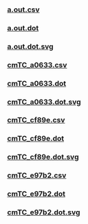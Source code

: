 ### [a.out.csv](a.out.csv)
### [a.out.dot](a.out.dot)
### [a.out.dot.svg](a.out.dot.svg)
### [cmTC_a0633.csv](cmTC_a0633.csv)
### [cmTC_a0633.dot](cmTC_a0633.dot)
### [cmTC_a0633.dot.svg](cmTC_a0633.dot.svg)
### [cmTC_cf89e.csv](cmTC_cf89e.csv)
### [cmTC_cf89e.dot](cmTC_cf89e.dot)
### [cmTC_cf89e.dot.svg](cmTC_cf89e.dot.svg)
### [cmTC_e97b2.csv](cmTC_e97b2.csv)
### [cmTC_e97b2.dot](cmTC_e97b2.dot)
### [cmTC_e97b2.dot.svg](cmTC_e97b2.dot.svg)
